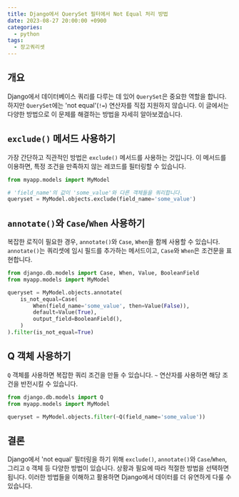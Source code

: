```yaml
---
title: Django에서 QuerySet 필터에서 Not Equal 처리 방법
date: 2023-08-27 20:00:00 +0900
categories:
  - python
tags:
  - 장고쿼리셋
---
```


## 개요

Django에서 데이터베이스 쿼리를 다루는 데 있어 `QuerySet`은 중요한 역할을 합니다. 하지만 `QuerySet`에는 'not equal'(`!=`) 연산자를 직접 지원하지 않습니다. 이 글에서는 다양한 방법으로 이 문제를 해결하는 방법을 자세히 알아보겠습니다.

## `exclude()` 메서드 사용하기

가장 간단하고 직관적인 방법은 `exclude()` 메서드를 사용하는 것입니다. 이 메서드를 이용하면, 특정 조건을 만족하지 않는 레코드를 필터링할 수 있습니다.

```python
from myapp.models import MyModel

# 'field_name'의 값이 'some_value'와 다른 객체들을 쿼리합니다.
queryset = MyModel.objects.exclude(field_name='some_value')
```

## `annotate()`와 `Case`/`When` 사용하기

복잡한 로직이 필요한 경우, `annotate()`와 `Case`, `When`을 함께 사용할 수 있습니다. `annotate()`는 쿼리셋에 임시 필드를 추가하는 메서드이고, `Case`와 `When`은 조건문을 표현합니다.

```python
from django.db.models import Case, When, Value, BooleanField
from myapp.models import MyModel

queryset = MyModel.objects.annotate(
    is_not_equal=Case(
        When(field_name='some_value', then=Value(False)),
        default=Value(True),
        output_field=BooleanField(),
    )
).filter(is_not_equal=True)
```

## Q 객체 사용하기

`Q` 객체를 사용하면 복잡한 쿼리 조건을 만들 수 있습니다. `~` 연산자를 사용하면 해당 조건을 반전시킬 수 있습니다.

```python
from django.db.models import Q
from myapp.models import MyModel

queryset = MyModel.objects.filter(~Q(field_name='some_value'))
```

## 결론

Django에서 'not equal' 필터링을 하기 위해 `exclude()`, `annotate()`와 `Case`/`When`, 그리고 `Q` 객체 등 다양한 방법이 있습니다. 상황과 필요에 따라 적절한 방법을 선택하면 됩니다. 이러한 방법들을 이해하고 활용하면 Django에서 데이터를 더 유연하게 다룰 수 있습니다.